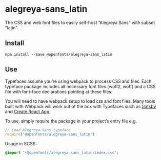 
# alegreya-sans_latin

The CSS and web font files to easily self-host “Alegreya Sans” with subset "latin".

## Install

`npm install --save @openfonts/alegreya-sans_latin`

## Use

Typefaces assume you’re using webpack to process CSS and files. Each typeface
package includes all necessary font files (woff2, woff) and a CSS file with
font-face declarations pointing at these files.

You will need to have webpack setup to load css and font files. Many tools built
with Webpack will work out of the box with Typefaces such as [Gatsby](https://github.com/gatsbyjs/gatsby)
and [Create React App](https://github.com/facebookincubator/create-react-app).

To use, simply require the package in your project’s entry file e.g.

```javascript
// Load Alegreya Sans typeface
require('@openfonts/alegreya-sans_latin')
```

Usage in SCSS:
```scss
@import "~@openfonts/alegreya-sans_latin/index.css";
```

